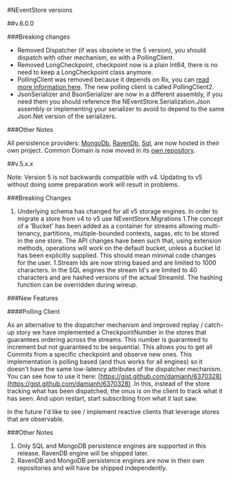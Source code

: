 #NEventStore versions

##v.6.0.0

###Breaking changes

- Removed Dispatcher (if was obsolete in the 5 version), you should dispatch with other mechanism, ex with a PollingClient.
- Removed LongCheckpoint, checkpoint now is a plain Int64, there is no need to keep a LongCheckpoint class anymore. 
- PollingClient was removed because it depends on Rx, you can [read more information here](/src/NEventStore/Client/README.MD). The new polling client is called PollingClient2.
- JsonSerializer and BsonSerializer are now in a different assembly, if you need them you should reference the NEventStore.Serialization.Json assembly or implementing your serializer to avoid to depend to the same Json.Net version of the serializers.

###Other Notes

All persistence providers: [MongoDb](https://github.com/NEventStore/NEventStore.Persistence.MongoDB), [RavenDb](https://github.com/NEventStore/NEventStore.Persistence.RavenDB), [Sql](https://github.com/NEventStore/NEventStore.Persistence.SQL), are now hosted in their own project. 
Common Domain is now moved in its [own repository](https://github.com/NEventStore/NEventStore.Domain).

##v.5.x.x

Note: Version 5 is not backwards compatible with v4. Updating to v5 without doing some preparation work will result in problems.

###Breaking Changes

1. Underlying schema has changed for all v5 storage engines. In order to migrate a store from v4 to v5 use NEventStore.Migrations
1.The concept of a 'Bucket' has been added as a container for streams allowing multi-tenancy, partitions, multiple-bounded contexts, sagas, etc to be stored in the one store. The API changes have been such that, using extension methods, operations will work on the default bucket, unless a bucket Id has been explicitly supplied. This should mean minimal code changes for the user.
1.Stream Ids are now string based and are limited to 1000 characters.
In the SQL engines the stream Id's are limited to 40 characters and are hashed versions of the actual StreamId.
The hashing function can be overridden during wireup.

###New Features

####Polling Client

As an alternative to the dispatcher mechanism and improved replay / catch-up story we have implemented a CheckpointNumber in the stores that guarantees ordering across the streams. This number is guaranteed to increment but not guaranteed to be sequential. This allows you to get all Commits from a specific checkpoint and observe new ones. This implementation is polling based (and thus works for all engines) so it doesn't have the same low-latency attributes of the dispatcher mechanism. You can see how to use it here: [https://gist.github.com/damianh/6370328](https://gist.github.com/damianh/6370328) .In this, instead of the store tracking what has been dispatched, the onus is on the client to track what it has seen. And upon restart, start subscribing from what it last saw.

In the future I'd like to see / implement reactive clients that leverage stores that are observable.

###Other Notes

1. Only SQL and MongoDB persistence engines are supported in this release. RavenDB engine will be shipped later.
1. RavenDB and MongoDB persistence engines are now in their own repositories and will have be shipped independently.
